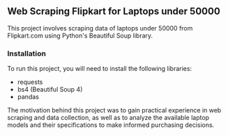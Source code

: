 ## Web Scraping Flipkart for Laptops under 50000
This project involves scraping data of laptops under 50000 from Flipkart.com using Python's Beautiful Soup library.

### Installation
To run this project, you will need to install the following libraries:

* requests
* bs4 (Beautiful Soup 4)
* pandas

The motivation behind this project was to gain practical experience in web scraping and data collection, as well as to analyze the available laptop models and their specifications to make informed purchasing decisions.
